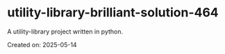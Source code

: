 # utility-library-brilliant-solution-464

A utility-library project written in python.

Created on: 2025-05-14
